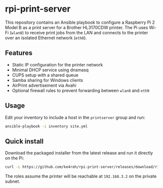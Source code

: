 # rpi-print-server

This repository contains an Ansible playbook to configure a Raspberry Pi 2 Model B as a print server for a Brother HL3170CDW printer. The Pi uses Wi-Fi (`wlan0`) to receive print jobs from the LAN and connects to the printer over an isolated Ethernet network (`eth0`).

## Features

- Static IP configuration for the printer network
- Minimal DHCP service using dnsmasq
- CUPS setup with a shared queue
- Samba sharing for Windows clients
- AirPrint advertisement via Avahi
- Optional firewall rules to prevent forwarding between `wlan0` and `eth0`

## Usage

Edit your inventory to include a host in the `printserver` group and run:

```bash
ansible-playbook -i inventory site.yml
```

## Quick install

Download the packaged installer from the latest release and run it directly on the Pi:

```bash
curl -L https://github.com/ke4roh/rpi-print-server/releases/download/r1.1/printserver-install-1.1.run | bash
```

The roles assume the printer will be reachable at `192.168.3.2` on the private subnet.
